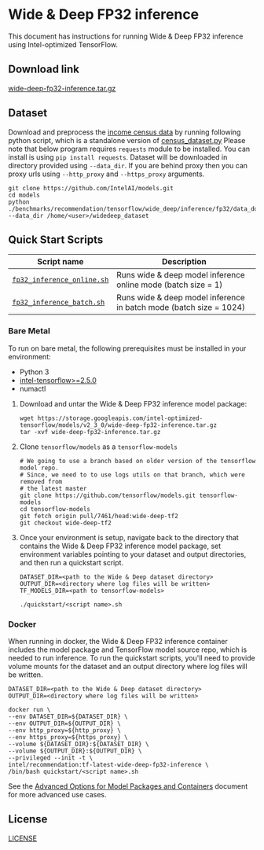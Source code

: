 <!--- 0. Title -->
# Wide & Deep FP32 inference

<!-- 10. Description -->

This document has instructions for running Wide & Deep FP32 inference using
Intel-optimized TensorFlow.

<!--- 20. Download link -->
## Download link

[wide-deep-fp32-inference.tar.gz](https://storage.googleapis.com/intel-optimized-tensorflow/models/v2_3_0/wide-deep-fp32-inference.tar.gz)

<!--- 30. Datasets -->
## Dataset
Download and preprocess the [income census data](https://archive.ics.uci.edu/ml/datasets/Census+Income) by running 
following python script, which is a standalone version of [census_dataset.py](https://github.com/tensorflow/models/blob/master/official/wide_deep/census_dataset.py) Please note that below program requires `requests` module to be installed. You can install is using `pip install requests`.
Dataset will be downloaded in directory provided using `--data_dir`. If you are behind proxy then you can proxy urls
using `--http_proxy` and `--https_proxy` arguments.
```
git clone https://github.com/IntelAI/models.git
cd models
python ./benchmarks/recommendation/tensorflow/wide_deep/inference/fp32/data_download.py --data_dir /home/<user>/widedeep_dataset
```

<!--- 40. Quick Start Scripts -->
## Quick Start Scripts

| Script name | Description |
|-------------|-------------|
| [`fp32_inference_online.sh`](fp32_inference_online.sh) | Runs wide & deep model inference online mode (batch size = 1)|
| [`fp32_inference_batch.sh`](fp32_inference_batch.sh) | Runs wide & deep model inference in batch mode (batch size = 1024)|

<!--- 50. Bare Metal -->
### Bare Metal

To run on bare metal, the following prerequisites must be installed in your environment:
* Python 3
* [intel-tensorflow>=2.5.0](https://pypi.org/project/intel-tensorflow/)
* numactl

1. Download and untar the Wide & Deep FP32 inference model package:

    ```
    wget https://storage.googleapis.com/intel-optimized-tensorflow/models/v2_3_0/wide-deep-fp32-inference.tar.gz
    tar -xvf wide-deep-fp32-inference.tar.gz
    ```

2. Clone `tensorflow/models` as a `tensorflow-models`
       
    ```
    # We going to use a branch based on older version of the tensorflow model repo.
    # Since, we need to to use logs utils on that branch, which were removed from 
    # the latest master
    git clone https://github.com/tensorflow/models.git tensorflow-models
    cd tensorflow-models
    git fetch origin pull/7461/head:wide-deep-tf2
    git checkout wide-deep-tf2
    ```

3. Once your environment is setup, navigate back to the directory that contains the Wide & Deep FP32 inference
   model package, set environment variables pointing to your dataset and output directories, and then run
   a quickstart script.
    ```
    DATASET_DIR=<path to the Wide & Deep dataset directory>
    OUTPUT_DIR=<directory where log files will be written>
    TF_MODELS_DIR=<path to tensorflow-models>

    ./quickstart/<script name>.sh
    ```

<!-- 60. Docker -->
### Docker

When running in docker, the Wide & Deep FP32 inference container includes the model package and TensorFlow model source repo,
which is needed to run inference. To run the quickstart scripts, you'll need to provide volume mounts for the dataset and
an output directory where log files will be written.

```
DATASET_DIR=<path to the Wide & Deep dataset directory>
OUTPUT_DIR=<directory where log files will be written>

docker run \
--env DATASET_DIR=${DATASET_DIR} \
--env OUTPUT_DIR=${OUTPUT_DIR} \
--env http_proxy=${http_proxy} \
--env https_proxy=${https_proxy} \
--volume ${DATASET_DIR}:${DATASET_DIR} \
--volume ${OUTPUT_DIR}:${OUTPUT_DIR} \
--privileged --init -t \
intel/recommendation:tf-latest-wide-deep-fp32-inference \
/bin/bash quickstart/<script name>.sh
```

<!-- 61. Advanced Options -->

See the [Advanced Options for Model Packages and Containers](/quickstart/common/tensorflow/ModelPackagesAdvancedOptions.md)
document for more advanced use cases.

<!--- 80. License -->
## License

[LICENSE](/LICENSE)

